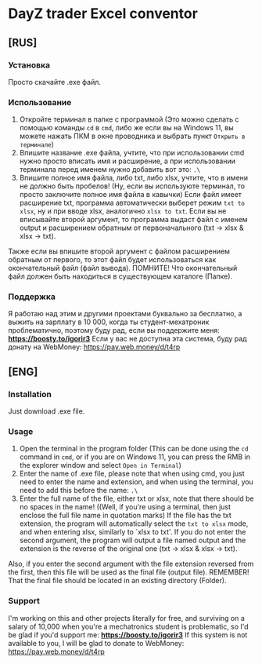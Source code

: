 # DayZ trader Excel conventor

## [RUS]

### Установка

Просто скачайте .exe файл.

### Использование

1. Откройте терминал в папке с программой (Это можно сделать с помощью команды `cd` в `cmd`, либо же если вы на Windows 11, вы можете нажать ПКМ в окне проводника и выбрать пункт `Открыть в терминале`)
2. Впишите название .exe файла, учтите, что при использовании cmd нужно просто вписать имя и расширение, а при использовании терминала перед именем нужно добавить вот это: `.\`
3. Впишите полное имя файла, либо txt, либо xlsx, учтите, что в имени не должно быть пробелов! (Ну, если вы используюте терминал, то просто заключите полное имя файла в кавычки) 
Если файл имеет расширение txt, программа автоматически выберет режим `txt to xlsx`, ну и при вводе xlsx, аналогично `xlsx to txt`.
Если вы не вписывайте второй аргумент, то программа выдаст файл с именем output и расширением обратным от первоначального (txt -> xlsx & xlsx -> txt).

Также если вы впишите второй аргумент с файлом расширением обратным от первого, то этот файл будет использоваться как окончательный файл (файл вывода).
ПОМНИТЕ! Что окончательный файл должен быть находиться в существующем каталоге (Папке).

### Поддержка
Я работаю над этим и другими проектами буквально за бесплатно, а выжить на зарплату в 10 000, когда ты студент-мехатроник проблематично, поэтому буду рад, если вы поддержите меня: **https://boosty.to/igorir3**
Если у вас не доступна эта система, буду рад донату на WebMoney: https://pay.web.money/d/t4rp

## [ENG]

### Installation

Just download .exe file.

### Usage

1. Open the terminal in the program folder (This can be done using the `cd` command in `cmd`, or if you are on Windows 11, you can press the RMB in the explorer window and select `Open in Terminal`)
2. Enter the name of .exe file, please note that when using cmd, you just need to enter the name and extension, and when using the terminal, you need to add this before the name: `.\`
3. Enter the full name of the file, either txt or xlsx, note that there should be no spaces in the name! ((Well, if you're using a terminal, then just enclose the full file name in quotation marks)
If the file has the txt extension, the program will automatically select the `txt to xlsx` mode, and when entering xlsx, similarly to `xlsx to txt'.
If you do not enter the second argument, the program will output a file named output and the extension is the reverse of the original one (txt -> xlsx & xlsx -> txt).

Also, if you enter the second argument with the file extension reversed from the first, then this file will be used as the final file (output file).
REMEMBER! That the final file should be located in an existing directory (Folder).

### Support
I'm working on this and other projects literally for free, and surviving on a salary of 10,000 when you're a mechatronics student is problematic, so I'd be glad if you'd support me: **https://boosty.to/igorir3**
If this system is not available to you, I will be glad to donate to WebMoney: https://pay.web.money/d/t4rp
